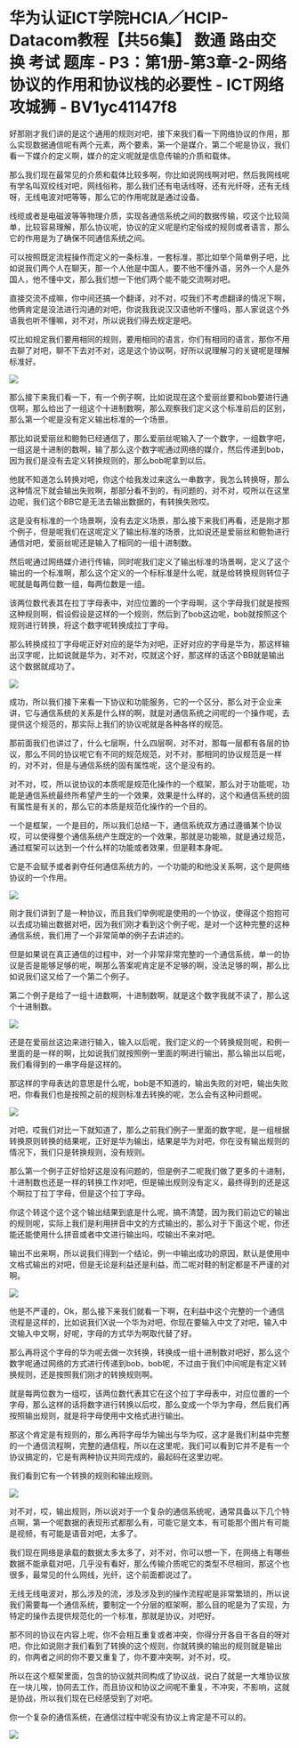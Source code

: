 # 华为认证ICT学院HCIA／HCIP-Datacom教程【共56集】 数通 路由交换 考试 题库 - P3：第1册-第3章-2-网络协议的作用和协议栈的必要性 - ICT网络攻城狮 - BV1yc41147f8

好那刚才我们讲的是这个通用的规则对吧，接下来我们看一下网络协议的作用，那么实现数据通信呢有两个元素，两个要素，第一个是媒介，第二个呢是协议，我们看一下媒介的定义啊，媒介的定义呢就是信息传输的介质和载体。

那么我们现在最常见的介质和载体比较多啊，你比如说网线啊对吧，然后我网线呢有学名叫双绞线对吧，网线俗称，那么我们还有电话线呀，还有光纤呀，还有无线呀，无线电波对吧等等，那么它的作用呢就是通过设备。

线缆或者是电磁波等等物理介质，实现各通信系统之间的数据传输，哎这个比较简单，比较容易理解，那么协议呢，协议的定义呢是约定俗成的规则或者语言，那么它的作用是为了确保不同通信系统之间。

可以按照既定流程操作而定义的一条标准，一套标准，那比如举个简单例子吧，比如说我们两个人在聊天，那一个人他是中国人，要不他不懂外语，另外一个人是外国人，他不懂中文，那么我们想一下他们两个能不能交流啊对吧。

直接交流不成嘛，你中间还搞一个翻译，对不对，哎我们不考虑翻译的情况下啊，他俩肯定是没法进行沟通的对吧，你说我我说汉汉语他听不懂吗，那人家说这个外语我也听不懂嘛，对不对，所以说我们得去规定是吧。

哎比如规定我们要用相同的规则，要用相同的语言，你们有相同的语言，那你不用去聊了对吧，聊不下去对不对，这是这个协议啊，好所以说理解习的关键呢是理解标准好。



![](img/8070d3eaeebfaf0a409d2fbe3e047d27_1.png)

那么接下来我们看一下，有一个例子啊，比如说现在这个爱丽丝要和bob要进行通信啊，那么给出了一组这个十进制数啊，那么观察我们定义这个标准前后的区别，那么第一个呢是没有定义输出标准的一个场景。

那比如说爱丽丝和鲍勃已经通信了，那么爱丽丝呢输入了一个数字，一组数字吧，一组这是十进制的数啊，输了那么这个数字呢通过网络的媒介，然后传递到bob，因为我们是没有去定义转换规则的，那么bob呢拿到以后。

他就不知道怎么转换对吧，你这个给我发过来这么一串数字，我怎么转换呀，那么这种情况下就会输出失败啊，那部分看不到的，有问题的，对不对，哎所以在这里边呢，我们这个BB它是无法去输出数据的，有转换失败哎。

这是没有标准的一个场景啊，没有去定义场景，那么接下来我们再看，还是刚才那个例子，但是呢我们在这呢定义了输出标准的场景，比如说还是爱丽丝和鲍勃进行通信对吧，爱丽丝呢还是输入了相同的一组十进制数。

然后呢通过网络媒介进行传输，同时呢我们定义了输出标准的场景啊，定义了这个输出的一个标准啊，那么这个定义的一个标标准是什么呢，就是给转换规则转位子呢就是每两位数一组，每两位数是一组。

该两位数代表其在拉丁字母表中，对应位置的一个字母啊，这个字母我们就是按照这种规则啊，假设假设是这样的一个规则，然后到了bob这边呢，bob就按照这个规则进行转换，将这个数字呢转换成拉丁字母。

那么转换成拉丁字母呢正好对应的是华为对吧，正好对应的字母是华为，那这样输出汉字呢，比如说就是华为，对不对，哎就这个好，那这样的话这个BB就是输出这个数据就成功了。



![](img/8070d3eaeebfaf0a409d2fbe3e047d27_3.png)

成功，所以我们接下来看一下协议和功能服务，它的一个区分，那么对于企业来讲，它与通信系统的关系是什么样的啊，就是对通信系统之间呢的一个操作呢，去提供这个规范的，那实际上我们的协议呢就是各种各样的规范。

那前面我们也讲过了，什么七层啊，什么四层啊，对不对，那每一层都有各层的协议，那么不同的协议呢它有不同的规范规范，对不对，那相同的协议规范是一样的，对不对，但是与通信系统的固有属性呢，这个是没有的。

对不对，哎，所以说协议的本质呢是规范化操作的一个框架，那么对于功能呢，功能是通信系统最终所希望产生的一个效果，效果是什么样的，这个和通信系统的固有属性是有关的，那么它的本质是规范化操作的一个目的。

一个是框架，一个是目的，所以我们总结一下，通信系统双方通过遵循某个协议哎，可以使得整个通信系统产生既定的一个效果，那就是功能嘛，就是通过规范，通过框架可以达到一个什么样的功能或者效果，但是鞋本身呢。

它是不会赋予或者剥夺任何通信系统方的，一个功能的和他没关系啊，这个是网络协议的一个作用。

![](img/8070d3eaeebfaf0a409d2fbe3e047d27_5.png)

刚才我们讲到了是一种协议，而且我们举例呢是使用的一个协议，使得这个抱抱可以去成功输出数据对吧，因为我们刚才看到这个例子呢，是对一个这种完整的这种通信系统，我们用了一个非常简单的例子去讲述的。

但是如果说在真正通信的过程中，对一个非常非常完整的一个通信系统，单一的协议是否是能够足够的呢，啊那么答案呢肯定是不足够的啊，没法足够的啊，那么比如说我们这又给了一个第二个例子。

第二个例子是给了一组十进数啊，十进制数啊，就是这个数字我就不读了，那么这个十进制数。

![](img/8070d3eaeebfaf0a409d2fbe3e047d27_7.png)

还是在爱丽丝这边来进行输入，输入以后呢，我们定义的一个转换规则呢，和例一里面的是一样的啊，比如说我们就按照例一里面的啊进行输出，那么输出以后呢，我们看得到的一串字母是这样的。

那这样的字母表达的意思是什么呢，bob是不知道的，输出失败的对吧，输出失败吧，你看我们也是按照之前的规则标准去转换的呢，怎么会有这种问题呢。



![](img/8070d3eaeebfaf0a409d2fbe3e047d27_9.png)

对吧，哎我们对比一下就知道了，那么之前我们例子一里面的数字呢，是一组根据转换原则转换的结果呢，正好是华为输出，结果是华为对吧，你在没有输出规则的情况下，我们只是转换规则，没有规则。

那么第一个例子正好恰好这是没有问题的，但是例子二呢我们做了更多的十进制，十进制数也还是一样的转换工作对吧，但是输出规则没有定义，最终得到的还是这个啊拉丁拉丁字母，但是这个拉丁字母。

你这个转这个这个这个输出结果到底是什么呢，搞不清楚，因为我们前边它的输出的规则呢，实际上我们是利用拼音中文的方式输出的，那么对于下面这个呢，你还能还能使用什么拼音或者中文进行输出吗，哎输出不来对吧。

输出不出来啊，所以说我们得到一个结论，例一中输出成功的原因，默认是使用中文格式输出的对吧，但是无论是利益还是利益，而二呢对鞋的制定都是不严谨的对啊。



![](img/8070d3eaeebfaf0a409d2fbe3e047d27_11.png)

他是不严谨的，Ok，那么接下来我们就看一下啊，在利益中这个完整的一个通信流程是这样的，比如说我们X说一个华为对吧，你现在要输入中文了对吧，输入中文输入中文啊，好呢，字母的方式华为啊取代替了好。

那么再将这个字母的华为呢去做一次转换，转换成一组十进制数对吧好，那么这个数字呢通过网络的方式进行传递到bob，bob呢，不过由于我们中间呢是有定义转换规则，还是按照我们刚才的转换规则啊。

就是每两位数为一组哎，该两位数代表其它在这个拉丁字母表中，对应位置的一个字母，那么这样的话将数字进行转换以后哎，那么变成一个华为字母，然后我们再按照输出规则，就是将字母使用中文格式进行输出。

那这个肯定是有规则的，那么再将字母华为输出与华为哎，这才是我们利益中完整的一个通信流程啊，完整的通信程，所以在这里呢，我们可以看到它并不是有一个协议搞定的，它是有两种协议共同完成的，最起码在这里边呢。

我们看到它有一个转换的规则和输出规则。

![](img/8070d3eaeebfaf0a409d2fbe3e047d27_13.png)

对不对，哎，输出规则，所以说对于一个复杂的通信系统呢，通常具备以下几个特点啊，第一个呢数据的表现形式都那么有，可能它是文本，有可能那个图片有可能是视频，有可能是语音对吧，太多了。

我们现在网络是承载的数据太多太多了，对不对，你可以想一下，在网络上有哪些数据不能承载对吧，几乎没有看好，那么传输介质呢它的类型不尽相同，那这个也很多，最常见的什么网线，光纤，这个前面都说过了。

无线无线电波对，那么涉及的流，涉及涉及到的操作流程呢是非常繁琐的，所以说我们需要每一个通信系统，要制定一个分层的框架啊，那么目的呢是为了实现，为特定的操作去提供规范化的一个标准，那就是协议，对吧好。

那不同的协议在内容上呢，你不会相互重复或者冲突，你得分开各自干各自的呀对吧，你比如说刚才我们看到了转换的这个规则，你就转换的输出的规则就是输出的，你两者之间的你不要又重复了，你不要冲突啊，对不对，哎。

所以在这个框架里面，包含的协议就共同构成了协议战，说白了就是一大堆协议放在一块儿唉，协同去工作，而且协议和协议之间呢不重复，不冲突，不影响，这就是协战，所以我们现在已经感受到了对吧。

你一个复杂的通信系统，在通信过程中呢没有协议上肯定是不可以的。

![](img/8070d3eaeebfaf0a409d2fbe3e047d27_15.png)